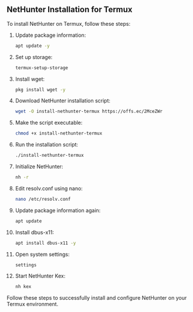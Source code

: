 ## NetHunter Installation for Termux

To install NetHunter on Termux, follow these steps:

1. Update package information:
    ```bash
    apt update -y
    ```

2. Set up storage:
    ```bash
    termux-setup-storage
    ```

3. Install wget:
    ```bash
    pkg install wget -y
    ```

4. Download NetHunter installation script:
    ```bash
    wget -O install-nethunter-termux https://offs.ec/2MceZWr
    ```

5. Make the script executable:
    ```bash
    chmod +x install-nethunter-termux
    ```

6. Run the installation script:
    ```bash
    ./install-nethunter-termux
    ```

7. Initialize NetHunter:
    ```bash
    nh -r
    ```

8. Edit resolv.conf using nano:
    ```bash
    nano /etc/resolv.conf
    ```

9. Update package information again:
    ```bash
    apt update
    ```

10. Install dbus-x11:
    ```bash
    apt install dbus-x11 -y
    ```

11. Open system settings:
    ```bash
    settings
    ```

12. Start NetHunter Kex:
    ```bash
    nh kex
    ```

Follow these steps to successfully install and configure NetHunter on your Termux environment.